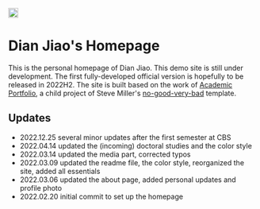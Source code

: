 [<img src="https://img.shields.io/badge/featured%20on-JT-red.svg" height="20" alt="Jekyll Themes Shield" />](https://jekyll-themes.com)

# Dian Jiao's Homepage

This is the personal homepage of Dian Jiao. This demo site is still under development. The first fully-developed official version is hopefully to be released in 2022H2. The site is built based on the work of [Academic Portfolio](https://ys1998.github.io/academic-portfolio), a child project of Steve Miller's [no-good-very-bad](https://github.com/svmiller/steve-ngvb-jekyll-template) template.


## Updates
- 2022.12.25 several minor updates after the first semester at CBS
- 2022.04.14 updated the (incoming) doctoral studies and the color style
- 2022.03.14 updated the media part, corrected typos
- 2022.03.09 updated the readme file, the color style, reorganized the site, added all essentials
- 2022.03.06 updated the about page, added personal updates and profile photo
- 2022.02.20 initial commit to set up the homepage
